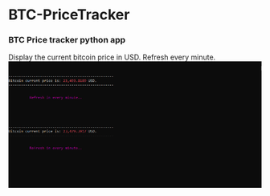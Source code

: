 # BTC-PriceTracker
### BTC Price tracker python app<br>
Display the current bitcoin price in USD. Refresh every minute.<br>
![My Image](btc.png)

